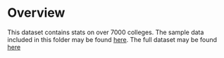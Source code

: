 # Overview

This dataset contains stats on over 7000 colleges.  The sample data included in this folder may be found [here](https://ed-public-download.app.cloud.gov/downloads/Most-Recent-Cohorts-Scorecard-Elements.csv).  The full dataset may be found [here](https://collegescorecard.ed.gov/data/)